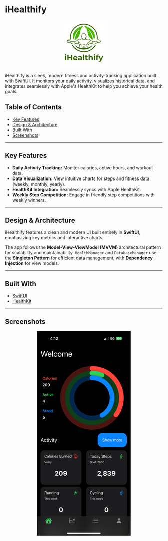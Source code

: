 # iHealthify

<p align="center">
  <img src="https://raw.githubusercontent.com/tanushchauhan/iHealthify/refs/heads/main/images/iHealthify.png" alt="iHealthify Logo" width="150"/>
</p>

iHealthify is a sleek, modern fitness and activity-tracking application built with SwiftUI. It monitors your daily activity, visualizes historical data, and integrates seamlessly with Apple's HealthKit to help you achieve your health goals.

## Table of Contents

- [Key Features](#key-features)
- [Design & Architecture](#design--architecture)
- [Built With](#built-with)
- [Screenshots](#screenshots)

---

## Key Features

-   **Daily Activity Tracking:** Monitor calories, active hours, and workout data.
-   **Data Visualization:** View intuitive charts for steps and fitness data (weekly, monthly, yearly).
-   **HealthKit Integration:** Seamlessly syncs with Apple HealthKit.
-   **Weekly Step Competition:** Engage in friendly step competitions with weekly winners.

---

## Design & Architecture

iHealthify features a clean and modern UI built entirely in **SwiftUI**, emphasizing key metrics and interactive charts.

The app follows the **Model-View-ViewModel (MVVM)** architectural pattern for scalability and maintainability. `HealthManager` and `DatabaseManager` use the **Singleton Pattern** for efficient data management, with **Dependency Injection** for view models.

---

## Built With

-   [SwiftUI](https://developer.apple.com/xcode/swiftui/)
-   [HealthKit](https://developer.apple.com/documentation/healthkit/)

---

## Screenshots

<p align="center">
  <img src="https://raw.githubusercontent.com/tanushchauhan/iHealthify/refs/heads/main/images/IMG_5955.PNG" alt="iHealthify Home Screen" width="300"/> 
</p>



